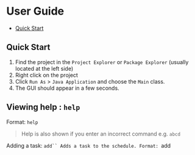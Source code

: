 # User Guide

* [Quick Start](#quick-start)

## Quick Start

1. Find the project in the `Project Explorer` or `Package Explorer` (usually located at the left side)
2. Right click on the project
3. Click `Run As` > `Java Application` and choose the `Main` class.
4. The GUI should appear in a few seconds.

## Viewing help : `help`
Format: `help`

> Help is also shown if you enter an incorrect command e.g. `abcd`

Adding a task: `add``
Adds a task to the schedule.
Format: `add

